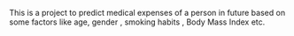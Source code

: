 This is a project to predict medical expenses of a person in future based on some factors like age, gender , smoking habits , Body Mass Index etc.
